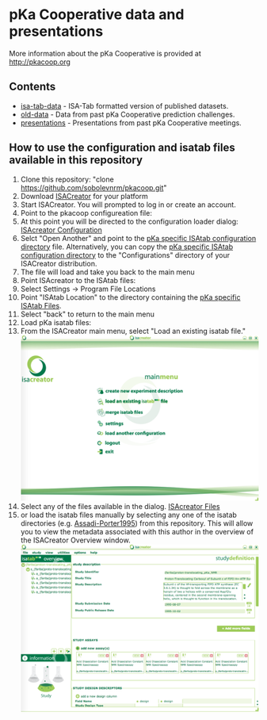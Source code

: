 # pKa Cooperative data and presentations

More information about the pKa Cooperative is provided at <http://pkacoop.org>

## Contents

* [isa-tab-data](isa-tab-data) - ISA-Tab formatted version of published datasets.
* [old-data](old-data) - Data from past pKa Cooperative prediction challenges.
* [presentations](presentations) - Presentations from past pKa Cooperative meetings.

## How to use the configuration and isatab files available in this repository
1.  Clone this repository:  "clone https://github.com/sobolevnrm/pkacoop.git"
2.  Download [ISACreator](http://www.isa-tools.org/software-suite/) for your platform
2.  Start ISACreator.  You will prompted to log in or create an account.
3.  Point to the pkacoop configureation file:
   1.  At this point you will be directed to the configuration loader dialog: [ISAcreator Configuration](https://github.com/sobolevnrm/pkacoop/blob/master/screenshots/ISAcreatorConfiguration.png "ISA config")
   2.  Selct "Open Another" and point to the [pKa specific ISAtab configuration directory](https://github.com/sobolevnrm/pkacoop/tree/master/isa-tab-data/isaconfigPChem) file.  Alternatively, you can copy the [pKa specific ISAtab configuration directory](https://github.com/sobolevnrm/pkacoop/tree/master/isa-tab-data/isaconfigPChem) to the "Configurations" directory of your ISACreator distribution.
   3.  The file will load and take you back to the main menu
4.  Point ISAcreator to the ISAtab files:
   1. Select Settings -> Program File Locations
   2. Point "ISAtab Location" to the directory containing the [pKa specific ISAtab Files](https://github.com/sobolevnrm/pkacoop/tree/master/isa-tab-data).
   3. Select "back" to return to the main menu
5.  Load pKa isatab files:
  1.  From the ISACreator main menu, select "Load an existing isatab file."
  ![ISAcreator Main Menu](https://github.com/sobolevnrm/pkacoop/blob/master/screenshots/ISAcreatorMain.png "Main menu")
  2.  Select any of the files available in the dialog. [ISAcreator Files](https://github.com/sobolevnrm/pkacoop/blob/master/screenshots/ISAcreatorFiles.png "ISA Files")
  3.  or load the isatab files manually by selecting any one of the isatab directories (e.g. [Assadi-Porter1995](https://github.com/sobolevnrm/pkacoop/tree/master/isa-tab-data/Assadi-Porter1995)) from this repository.  This will allow you to view the metadata associated with this author in the overview of the ISACreator Overview window.  ![ISAcreator Overview](https://github.com/sobolevnrm/pkacoop/blob/master/screenshots/ISAcreatorOverview.png)
